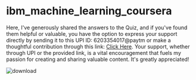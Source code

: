 # ibm_machine_learning_coursera

Here, I've generously shared the answers to the Quiz, and if you've found them helpful or valuable, you have the option to express your support directly by sending it to this UPI ID: 6203354017@paytm or make a thoughtful contribution through this link: [Click Here](https://www.buymeacoffee.com/iamvikramkumar5). 
Your support, whether through UPI or the provided link, is a vital encouragement that fuels my passion for creating and sharing valuable content. It's greatly appreciated!

![download](https://github.com/iamvikramkumar/ibm_machine_learning/assets/89016145/0f4980ad-1434-47c1-8e0c-4c56a31444f3)
